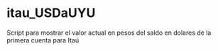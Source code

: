# itau_USDaUYU
Script para mostrar el valor actual en pesos del saldo en dolares de la primera cuenta para Itaú
